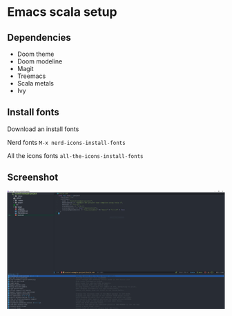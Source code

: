 # Emacs scala setup
## Dependencies
- Doom theme
- Doom modeline
- Magit
- Treemacs
- Scala metals
- Ivy
## Install fonts
Download an install fonts

Nerd fonts `M-x nerd-icons-install-fonts`

All the icons fonts `all-the-icons-install-fonts`

## Screenshot
![Screenshot](./screenshot.PNG)
